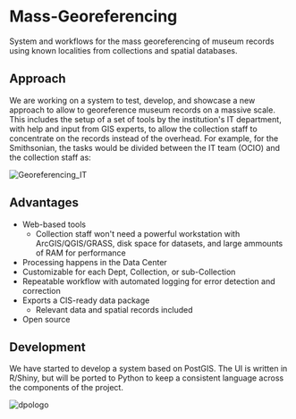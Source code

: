 # Mass-Georeferencing

System and workflows for the mass georeferencing of museum records using known localities from collections and spatial databases.

## Approach

We are working on a system to test, develop, and showcase a new approach to allow to georeference museum records on a massive scale. This includes the setup of a set of tools by the institution's IT department, with help and input from GIS experts, to allow the collection staff to concentrate on the records instead of the overhead. For example, for the Smithsonian, the tasks would be divided between the IT team (OCIO) and the collection staff as:

![Georeferencing_IT](https://user-images.githubusercontent.com/2302171/75688119-e2d42a00-5c6c-11ea-87d1-e96d489d8334.png)

## Advantages
 * Web-based tools
   * Collection staff won't need a powerful workstation with ArcGIS/QGIS/GRASS, disk space for datasets, and large ammounts of RAM for performance 
 * Processing happens in the Data Center
 * Customizable for each Dept, Collection, or sub-Collection
 * Repeatable workflow with automated logging for error detection and correction
 * Exports a CIS-ready data package
   * Relevant data and spatial records included
 * Open source

## Development

We have started to develop a system based on PostGIS. The UI is written in R/Shiny, but will be ported to Python to keep a consistent language across the components of the project. 

![dpologo](https://user-images.githubusercontent.com/2302171/75351300-f00ca580-5875-11ea-89a6-cfa612395bc9.jpg)
